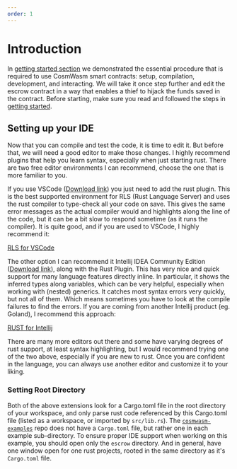 ```yaml
---
order: 1
---
```


# Introduction

In [getting started section](../../getting-started/intro.md) we demonstrated the essential procedure that is required to use CosmWasm smart contracts: setup, compilation, development, and interacting. We will take it once step further and edit the escrow contract in a way that enables a thief to hijack the funds saved in the contract. Before starting, make sure you read and followed the steps in [getting started](../../getting-started/intro.md).

## Setting up your IDE

Now that you can compile and test the code, it is time to edit it. But before that, we will need a good editor to make those changes. I highly recommend plugins that help you learn syntax, especially when just starting rust. There are two free editor environments I can recommend, choose the one that is more familiar to you.

If you use VSCode ([Download link](https://code.visualstudio.com/download)) you just need to add the rust plugin. This is the best supported environment for RLS (Rust Language Server) and uses the rust compiler to type-check all your code on save. This gives the same error messages as the actual compiler would and highlights along the line of the code, but it can be a bit slow to respond sometime (as it runs the compiler). It is quite good, and if you are used to VSCode, I highly recommend it:

[RLS for VSCode](https://marketplace.visualstudio.com/items?itemName=rust-lang.rust)

The other option I can recommend it Intellij IDEA Community Edition ([Download link](https://www.jetbrains.com/idea/download/)), along with the Rust Plugin. This has very nice and quick support for many language features directly inline. In particular, it shows the inferred types along variables, which can be very helpful, especially when working with (nested) generics. It catches most syntax errors very quickly, but not all of them. Which means sometimes you have to look at the compile failures to find the errors. If you are coming from another Intellij product (eg. Goland), I recommend this approach:

[RUST for Intellij](https://intellij-rust.github.io/)

There are many more editors out there and some have varying degrees of rust support, at least syntax highlighting, but I would recommend trying one of the two above, especially if you are new to rust. Once you are confident in the language, you can always use another editor and customize it to your liking.

### Setting Root Directory

Both of the above extensions look for a Cargo.toml file in the root directory of your workspace, and only parse rust code referenced by this Cargo.toml file (listed as a workspace, or imported by `src/lib.rs`). The [`cosmwasm-examples`](https://github.com/CosmWasm/cosmwasm-examples) repo does not have a `Cargo.toml` file, but rather one in each example sub-directory. To ensure proper IDE support when working on this example, you should open only the `escrow` directory. And in general, have one window open for one rust projects, rooted in the same directory as it's `Cargo.toml` file.
